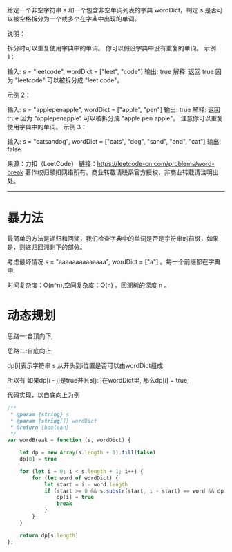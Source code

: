 给定一个非空字符串 s 和一个包含非空单词列表的字典 wordDict，判定 s 是否可以被空格拆分为一个或多个在字典中出现的单词。

说明：

拆分时可以重复使用字典中的单词。 你可以假设字典中没有重复的单词。 示例 1：

输入: s = "leetcode", wordDict = ["leet", "code"] 输出: true 解释: 返回 true 因为 "leetcode" 可以被拆分成 "leet code"。

示例 2：

输入: s = "applepenapple", wordDict = ["apple", "pen"] 输出: true 解释: 返回 true 因为 "applepenapple" 可以被拆分成 "apple pen apple"。 注意你可以重复使用字典中的单词。 示例 3：

输入: s = "catsandog", wordDict = ["cats", "dog", "sand", "and", "cat"] 输出: false

来源：力扣（LeetCode） 链接：<https://leetcode-cn.com/problems/word-break> 著作权归领扣网络所有。商业转载请联系官方授权，非商业转载请注明出处。

--------------------------------------------------------------------------------

# 暴力法

最简单的方法是递归和回溯，我们检查字典中的单词是否是字符串的前缀，如果是，则递归回溯剩下的部分。

考虑最坏情况 s = "aaaaaaaaaaaaaa", wordDict = ["a"] 。每一个前缀都在字典中.

时间复杂度：O(n^n),空间复杂度：O(n) 。回溯树的深度 n 。

# 动态规划

思路一:自顶向下,

思路二:自底向上,

dp[i]表示字符串 s 从开头到i位置是否可以由wordDict组成

所以有 如果dp[i - j]是true并且s[j:i]在wordDict里, 那么dp[i] = true;

代码实现，以自底向上为例

```javascript
/**
 * @param {string} s
 * @param {string[]} wordDict
 * @return {boolean}
 */
var wordBreak = function (s, wordDict) {

    let dp = new Array(s.length + 1).fill(false)
    dp[0] = true

    for (let i = 0; i < s.length + 1; i++) {
        for (let word of wordDict) {
            let start = i - word.length
            if (start >= 0 && s.substr(start, i - start) == word && dp[start] == true) {
                dp[i] = true
                break
            }
        }
    }

    return dp[s.length]
};
```
